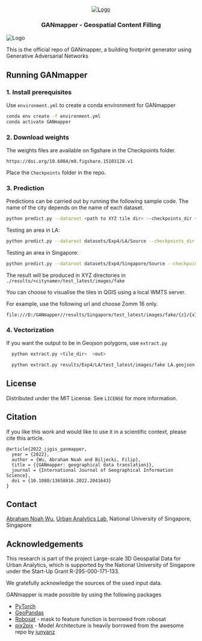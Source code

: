 <p align="center">
  <a href="https://ual.sg/">
    <img src="images/logo.jpg" alt="Logo">
  </a>
  <h3 align="center">GANmapper - Geospatial Content Filling</h3>
  <a >
    <img src="images/Summary.jpg" alt="Logo">
  </a>
</p>

This is the official repo of GANmapper, a building footprint generator using Generative Adversarial Networks

## Running GANmapper 
### 1. Install prerequisites

Use `environment.yml` to create a conda environment for GANmapper

  ```sh
  conda env create -f environment.yml
  conda activate GANmapper
  ```

### 2. Download weights
The weights files are available on figshare in the Checkpoints folder.

```https://doi.org/10.6084/m9.figshare.15103128.v1```

Place the `Checkpoints` folder in the repo.
### 3. Prediction
Predictions can be carried out by running the following sample code. The name of the city depends on the name of each dataset.
 ```sh
 python predict.py --dataroot <path to XYZ tile dir> --checkpoints_dir <path to checkpoint> --name <cityname> 
  ```

Testing an area in LA:
 ```sh
 python predict.py --dataroot datasets/Exp4/LA/Source --checkpoints_dir checkpoints/Exp3 --name LA 
  ```

Testing an area in Singapore:
 ```sh
 python predict.py --dataroot datasets/Exp4/Singapore/Source --checkpoints_dir checkpoints/Exp3 --name Singapore 
  ```

The result will be produced in XYZ directories in `./results/<cityname>/test_latest/images/fake`

You can choose to visualise the tiles in QGIS using a local WMTS server.

For example, use the following url and choose Zomm 16 only.

```
file:///D:/GANmapper//results/Singapore/test_latest/images/fake/{z}/{x}/{y}.png
```

### 4. Vectorization

If you want the output to be in Geojson polygons, use `extract.py`

```sh
  python extract.py <tile_dir>  <out> 
```

```sh
  python extract.py results/Exp4/LA/test_latest/images/fake LA.geojson
```

<!-- 
### Data Preparation
XYZ tiles can be prepared using QGIS. A script is prepared to 
### Training

python train.py --dataroot /dataset/Exp1/Color --name <Exp name> --model pix2pix --netG resnet_9blocks


 ```sh
  python train.py --dataroot  --name <exp name> --model pix2pix --netG resnet_9blocks
  ```
LICENSE -->

## License

Distributed under the MIT License. See `LICENSE` for more information.

<!-- CONTACT -->

<!-- ## Contact

Your Name - [@your_twitter](https://twitter.com/your_username) - email@example.com

Project Link: [https://github.com/your_username/repo_name](https://github.com/your_username/repo_name) -->

## Citation

If you like this work and would like to use it in a scientific context, please cite this article.
```
@article{2022_ijgis_ganmapper, 
  year = {2022}, 
  author = {Wu, Abraham Noah and Biljecki, Filip}, 
  title = {{GANmapper: geographical data translation}}, 
  journal = {International Journal of Geographical Information Science}, 
  doi = {10.1080/13658816.2022.2041643}
}
```

## Contact

[Abraham Noah Wu](https://ual.sg/authors/abraham/), [Urban Analytics Lab](https://ual.sg), National University of Singapore, Singapore

<!-- ACKNOWLEDGEMENTS -->
## Acknowledgements

This research is part of the project Large-scale 3D Geospatial Data for Urban Analytics, which is supported by the National University of Singapore under the Start-Up Grant R-295-000-171-133.

We gratefully acknowledge the sources of the used input data.

GANmapper is made possible by using the following packages

* [PyTorch](https://pytorch.org/)
* [GeoPandas](https://geopandas.org/)
* [Robosat](https://github.com/mapbox/robosat) - 
 mask to feature function is borrowed from robosat
* [pix2pix](https://github.com/junyanz/pytorch-CycleGAN-and-pix2pix) - 
Model Architecture is heavily borrowed from the awesome repo by [junyanz](https://github.com/junyanz)
